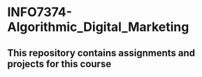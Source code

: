# INFO7374-Algorithmic_Digital_Marketing

## This repository contains assignments and projects for this course 
